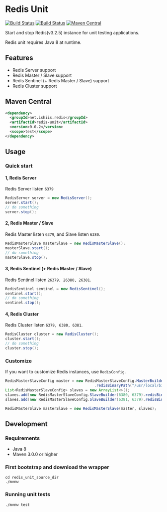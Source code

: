 Redis Unit
=================

[![Build Status](https://travis-ci.org/ishiis/redis-unit.svg?branch=master)](https://travis-ci.org/ishiis/redis-unit)
[![Build Status](https://ci.appveyor.com/api/projects/status/github/ishiis/redis-unit?branch=master&svg=true)](https://ci.appveyor.com/project/ishiis/redis-unit)
[![Maven Central](https://maven-badges.herokuapp.com/maven-central/net.ishiis.redis/redis-unit/badge.svg)](https://maven-badges.herokuapp.com/maven-central/net.ishiis.redis/redis-unit)

Start and stop Redis(v3.2.5) instance for unit testing applications.

Redis unit requires Java 8 at runtime.

## Features ##
* Redis Server support
* Redis Master / Slave support
* Redis Sentinel (+ Redis Master / Slave) support
* Redis Cluster support

## Maven Central ##
```xml
<dependency>
  <groupId>net.ishiis.redis</groupId>
  <artifactId>redis-unit</artifactId>
  <version>0.0.2</version>
  <scope>test</scope>
</dependency>
```

## Usage ##

### Quick start ###
#### 1, Redis Server ####

Redis Server listen `6379`

```java
RedisServer server = new RedisServer();
server.start();
// do something
server.stop();
```

#### 2, Redis Master / Slave ####

Redis Master listen `6379`, and Slave listen `6380`.
```java
RedisMasterSlave masterSlave = new RedisMasterSlave();
masterSlave.start();
// do something
masterSlave.stop();
```

#### 3, Redis Sentinel (+ Redis Master / Slave) ####

Redis Sentinel listen `26379, 26380, 26381`.

```java
RedisSentinel sentinel = new RedisSentinel();
sentinel.start();
// do something
sentinel.stop();
```

#### 4, Redis Cluster ####

Redis Cluster listen `6379, 6380, 6381`.

```java
RedisCluster cluster = new RedisCluster();
cluster.start();
// do something
cluster.stop();
```

### Customize ###
If you want to customize Redis instances, use `RedisConfig`.

```java
RedisMasterSlaveConfig master = new RedisMasterSlaveConfig.MasterBuilder(6379)
                                        .redisBinaryPath("/usr/local/bin/redis-server").build();
List<RedisMasterSlaveConfig> slaves = new ArrayList<>();
slaves.add(new RedisMasterSlaveConfig.SlaveBuilder(6380, 6379).redisBinaryPath("/usr/local/bin/redis-server").build());
slaves.add(new RedisMasterSlaveConfig.SlaveBuilder(6381, 6379).redisBinaryPath("/usr/local/bin/redis-server").build());

RedisMasterSlave masterSlave = new RedisMasterSlave(master, slaves);
```

## Development
### Requirements ###

* Java 8
* Maven 3.0.0 or higher

### First bootstrap and download the wrapper ###
```
cd redis_unit_source_dir
./mvnw
```

### Running unit tests ###
```
./mvnw test
```


